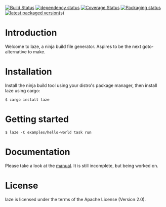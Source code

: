 [![Build Status](https://drone.schleiser.de/api/badges/kaspar030/laze/status.svg)](https://drone.schleiser.de/kaspar030/laze)
[![dependency status](https://deps.rs/repo/github/kaspar030/laze/status.svg)](https://deps.rs/repo/github/kaspar030/laze)
[![Coverage Status](https://coveralls.io/repos/github/kaspar030/laze/badge.svg)](https://coveralls.io/github/kaspar030/laze)
[![Packaging status](https://repology.org/badge/tiny-repos/laze.svg)](https://repology.org/project/laze/versions)
[![latest packaged version(s)](https://repology.org/badge/latest-versions/laze.svg)](https://repology.org/project/laze/versions)

# Introduction

Welcome to laze, a ninja build file generator.
Aspires to be the next goto-alternative to make.


# Installation

Install the ninja build tool using your distro's package manager, then install
laze using cargo:

    $ cargo install laze


# Getting started

    $ laze -C examples/hello-world task run


# Documentation

Please take a look at the
[manual](https://kaspar030.github.io/laze/dev/index.html). It is still
incomplete, but being worked on.

# License

laze is licensed under the terms of the Apache License (Version 2.0).
